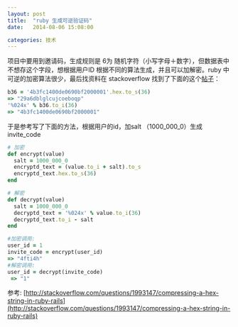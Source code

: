 ```yaml
---
layout: post
title:  "ruby 生成可逆验证码"
date:   2014-08-06 15:08:00

categories: 技术
---
```


项目中要用到邀请码，生成规则是 6为 随机字符（小写字母＋数字），但数据表中不想存这个字段，想根据用户ID 根据不同的算法生成，并且可以加解密。ruby 中可逆的加密算法很少，最后找资料在 stackoverflow 找到了下面的这个[帖子](http://stackoverflow.com/questions/1993147/compressing-a-hex-string-in-ruby-rails)：

```ruby
b36 = '4b3fc1400de0690bf2000001'.hex.to_s(36)
=> "29a6dblglcujcoeboqp"
'%024x' % b36.to_i(36)
=> "4b3fc1400de0690bf2000001"
```
于是参考写了下面的方法，根据用户的id，加salt （1000_000_0）生成 invite_code

```ruby
# 加密
def encrypt(value)
  salt = 1000_000_0
  encryptd_text = (value.to_i + salt).to_s
  encryptd_text.hex.to_s(36)
end

# 解密
def decrypt(value)
  salt = 1000_000_0
  decryptd_text = '%024x' % value.to_i(36)
  decryptd_text.to_i - salt
end

#加密调用:
user_id = 1
invite_code = encrypt(user_id)
=> "4fti4h"
#解密调用:
user_id = decrypt(invite_code)
 => "1"
```
参考: [http://stackoverflow.com/questions/1993147/compressing-a-hex-string-in-ruby-rails](http://stackoverflow.com/questions/1993147/compressing-a-hex-string-in-ruby-rails)

